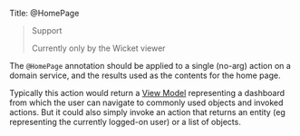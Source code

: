 Title: @HomePage

> Support
>
> Currently only by the Wicket viewer

The `@HomePage` annotation should be applied to a single (no-arg) action on a domain service, and the results used as the contents for the home page.

Typically this action would return a [View Model](../../more-advanced-topics/ViewModel.html) representing a dashboard from which the user can navigate to commonly used objects and invoked actions.  But it could also simply invoke an action that returns an entity (eg representing the currently logged-on user) or a list of objects.
